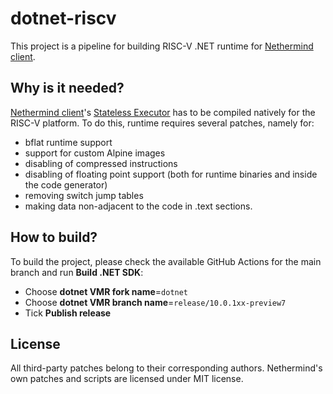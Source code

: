 # dotnet-riscv

This project is a pipeline for building RISC-V .NET runtime for [Nethermind client](https://github.com/nethermindeth/nethermind).

## Why is it needed?

[Nethermind client](https://github.com/nethermindeth/nethermind)'s [Stateless Executor](https://github.com/NethermindEth/nethermind/tree/tanishq/feature/stateless_execv2/tools/StatelessExecution) has to be compiled natively for the RISC-V platform. To do this, runtime requires several patches, namely for:
 - bflat runtime support
 - support for custom Alpine images
 - disabling of compressed instructions
 - disabling of floating point support (both for runtime binaries and inside the code generator)
 - removing switch jump tables
 - making data non-adjacent to the code in .text sections.

## How to build?
To build the project, please check the available GitHub Actions for the main
branch and run **Build .NET SDK**:

 - Choose **dotnet VMR fork name**=`dotnet`
 - Choose **dotnet VMR branch name**=`release/10.0.1xx-preview7`
 - Tick **Publish release**

## License

All third-party patches belong to their corresponding authors. Nethermind's own patches and scripts are licensed under MIT license.
